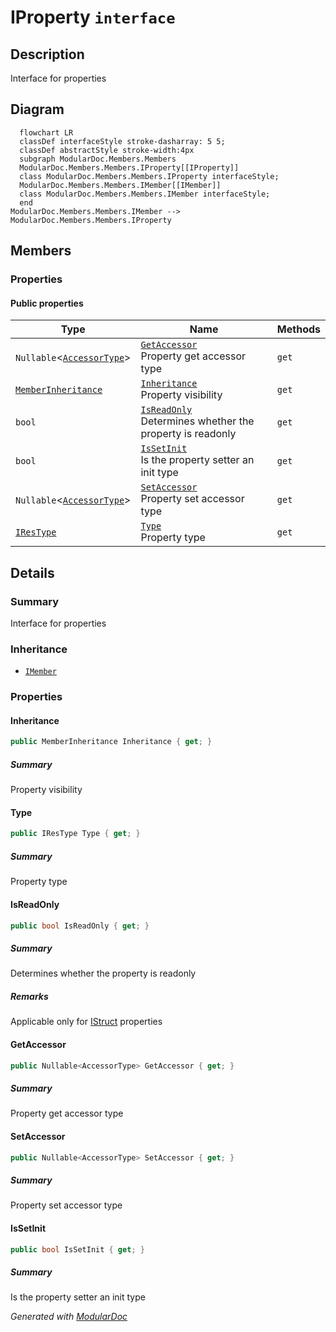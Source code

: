 # IProperty `interface`

## Description
Interface for properties

## Diagram
```mermaid
  flowchart LR
  classDef interfaceStyle stroke-dasharray: 5 5;
  classDef abstractStyle stroke-width:4px
  subgraph ModularDoc.Members.Members
  ModularDoc.Members.Members.IProperty[[IProperty]]
  class ModularDoc.Members.Members.IProperty interfaceStyle;
  ModularDoc.Members.Members.IMember[[IMember]]
  class ModularDoc.Members.Members.IMember interfaceStyle;
  end
ModularDoc.Members.Members.IMember --> ModularDoc.Members.Members.IProperty
```

## Members
### Properties
#### Public  properties
| Type | Name | Methods |
| --- | --- | --- |
| `Nullable`&lt;[`AccessorType`](../enums/AccessorType.md)&gt; | [`GetAccessor`](#getaccessor)<br>Property get accessor type | `get` |
| [`MemberInheritance`](../enums/MemberInheritance.md) | [`Inheritance`](#inheritance)<br>Property visibility | `get` |
| `bool` | [`IsReadOnly`](#isreadonly)<br>Determines whether the property is readonly | `get` |
| `bool` | [`IsSetInit`](#issetinit)<br>Is the property setter an init type | `get` |
| `Nullable`&lt;[`AccessorType`](../enums/AccessorType.md)&gt; | [`SetAccessor`](#setaccessor)<br>Property set accessor type | `get` |
| [`IResType`](../resolvedtypes/IResType.md) | [`Type`](#type)<br>Property type | `get` |

## Details
### Summary
Interface for properties

### Inheritance
 - [
`IMember`
](./IMember.md)

### Properties
#### Inheritance
```csharp
public MemberInheritance Inheritance { get; }
```
##### Summary
Property visibility

#### Type
```csharp
public IResType Type { get; }
```
##### Summary
Property type

#### IsReadOnly
```csharp
public bool IsReadOnly { get; }
```
##### Summary
Determines whether the property is readonly

##### Remarks
Applicable only for [IStruct](../types/IStruct.md) properties

#### GetAccessor
```csharp
public Nullable<AccessorType> GetAccessor { get; }
```
##### Summary
Property get accessor type

#### SetAccessor
```csharp
public Nullable<AccessorType> SetAccessor { get; }
```
##### Summary
Property set accessor type

#### IsSetInit
```csharp
public bool IsSetInit { get; }
```
##### Summary
Is the property setter an init type

*Generated with* [*ModularDoc*](https://github.com/hailstorm75/ModularDoc)
